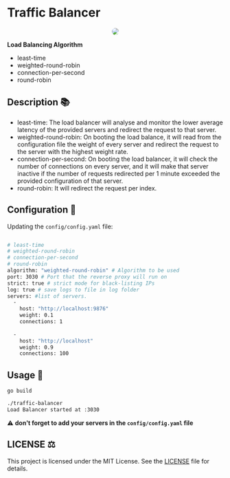 # Traffic Balancer

<p align="center">
  <img src="https://i.postimg.cc/prDRd08h/logo.gif" style="border-radius:9px;"/>
</p>

**Load Balancing Algorithm**
- least-time
- weighted-round-robin
- connection-per-second
- round-robin

## Description :books:

- least-time: The load balancer will analyse and monitor the lower average latency of the provided servers and redirect the request to that server.
- weighted-round-robin: On booting the load balance, it will read from the configuration file the weight of every server and redirect the request to the server with the highest weight rate.
- connection-per-second: On booting the load balancer, it will check the number of connections on every server, and it will make that server inactive if the number of requests redirected per 1 minute exceeded the provided configuration of that server.
- round-robin: It will redirect the request per index. 

## Configuration :construction:

Updating the `config/config.yaml` file:
```bash

# least-time
# weighted-round-robin
# connection-per-second
# round-robin
algorithm: "weighted-round-robin" # Algorithm to be used
port: 3030 # Port that the reverse proxy will run on
strict: true # strict mode for black-listing IPs
log: true # save logs to file in log folder
servers: #list of servers.
  - 
    host: "http://localhost:9876"
    weight: 0.1
    connections: 1
  
  - 
    host: "http://localhost"
    weight: 0.9
    connections: 100

```

## Usage :rocket:

```bash
go build
```

```bash
./traffic-balancer 
Load Balancer started at :3030
```

:warning: **don't forget to add your servers in the `config/config.yaml` file**

## LICENSE :balance_scale:

This project is licensed under the MIT License. See the [LICENSE](https://github.com/AAVision/traffic-balancer/blob/main/LICENSE) file for details.